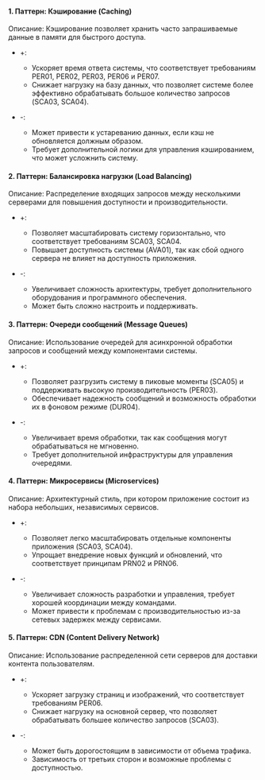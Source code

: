 #### 1. Паттерн: Кэширование (Caching)

Описание: Кэширование позволяет хранить часто запрашиваемые данные в памяти для быстрого доступа.

- +:
  - Ускоряет время ответа системы, что соответствует требованиям PER01, PER02, PER03, PER06 и PER07.
  - Снижает нагрузку на базу данных, что позволяет системе более эффективно обрабатывать большое количество запросов (SCA03, SCA04).
  
- -:
  - Может привести к устареванию данных, если кэш не обновляется должным образом.
  - Требует дополнительной логики для управления кэшированием, что может усложнить систему.

#### 2. Паттерн: Балансировка нагрузки (Load Balancing)

Описание: Распределение входящих запросов между несколькими серверами для повышения доступности и производительности.

- +:
  - Позволяет масштабировать систему горизонтально, что соответствует требованиям SCA03, SCA04.
  - Повышает доступность системы (AVA01), так как сбой одного сервера не влияет на доступность приложения.
  
- -:
  - Увеличивает сложность архитектуры, требует дополнительного оборудования и программного обеспечения.
  - Может быть сложно настроить и поддерживать.

#### 3. Паттерн: Очереди сообщений (Message Queues)

Описание: Использование очередей для асинхронной обработки запросов и сообщений между компонентами системы.

- +:
  - Позволяет разгрузить систему в пиковые моменты (SCA05) и поддерживать высокую производительность (PER03).
  - Обеспечивает надежность сообщений и возможность обработки их в фоновом режиме (DUR04).
  
- -:
  - Увеличивает время обработки, так как сообщения могут обрабатываться не мгновенно.
  - Требует дополнительной инфраструктуры для управления очередями.

#### 4. Паттерн: Микросервисы (Microservices)

Описание: Архитектурный стиль, при котором приложение состоит из набора небольших, независимых сервисов.

- +:
  - Позволяет легко масштабировать отдельные компоненты приложения (SCA03, SCA04).
  - Упрощает внедрение новых функций и обновлений, что соответствует принципам PRN02 и PRN06.
  
- -:
  - Увеличивает сложность разработки и управления, требует хорошей координации между командами.
  - Может привести к проблемам с производительностью из-за сетевых задержек между сервисами.

#### 5. Паттерн: CDN (Content Delivery Network)

Описание: Использование распределенной сети серверов для доставки контента пользователям.

- +:
  - Ускоряет загрузку страниц и изображений, что соответствует требованиям PER06.
  - Снижает нагрузку на основной сервер, что позволяет обрабатывать большее количество запросов (SCA03).
  
- -:
  - Может быть дорогостоящим в зависимости от объема трафика.
  - Зависимость от третьих сторон и возможные проблемы с доступностью.